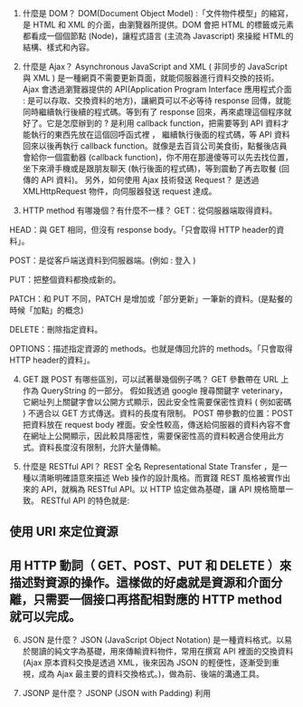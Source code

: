 1. 什麼是 DOM？
DOM(Document Object Model) :「文件物件模型」的縮寫，是 HTML 和 XML 的介面，由瀏覽器所提供。DOM 會把 HTML 的標籤或元素都看成一個個節點 (Node)，讓程式語言 (主流為 Javascript) 來操縱 HTML的結構、樣式和內容。

2. 什麼是 Ajax？
Asynchronous JavaScript and XML ( 非同步的 JavaScript 與 XML )
是一種網頁不需要更新頁面，就能伺服器進行資料交換的技術。Ajax 會透過瀏覽器提供的 API(Application Program Interface 應用程式介面 : 是可以存取、交換資料的地方)，讓網頁可以不必等待 response 回傳，就能同時繼續執行後續的程式碼。等到有了 response 回來，再來處理這個程序就好了。它是怎麼辦到的 ? 是利用 callback function，把需要等到 API 資料才能執行的東西先放在這個回呼函式裡 ， 繼續執行後面的程式碼，等 API 資料回來以後再執行 callback function。就像是去百貨公司美食街，點餐後店員會給你一個震動器 (callback function)，你不用在那邊傻等可以先去找位置，坐下來滑手機或是跟朋友聊天 (執行後面的程式碼)，等到震動了再去取餐 (回傳的 API 資料)。
另外，如何使用 Ajax 技術發送 Request？ 是透過 XMLHttpRequest 物件，向伺服器發送 request 達成。

3. HTTP method 有哪幾個？有什麼不一樣？
GET：從伺服器端取得資料。

HEAD：與 GET 相同，但沒有 response body。「只會取得 HTTP header的資料」。

POST：是從客戶端送資料到伺服器端。(例如 : 登入 )

PUT：把整個資料都換成新的。

PATCH：和 PUT 不同，PATCH 是增加或「部分更新」一筆新的資料。(是點餐的時候「加點」的概念)

DELETE：刪除指定資料。

OPTIONS：描述指定資源的 methods。也就是傳回允許的 methods。「只會取得 HTTP header的資料」。


4. GET 跟 POST 有哪些區別，可以試著舉幾個例子嗎？
GET
參數帶在 URL 上作為 QueryString 的一部分。 假如我透過 google 搜尋關鍵字 veterinary，它網址列上關鍵字會以公開方式顯示，因此安全性需要保密性資料 ( 例如密碼 ) 不適合以 GET 方式傳送。資料的長度有限制。
POST
帶參數的位置：POST 把資料放在 request body 裡面。安全性較高，傳送給伺服器的資料內容不會在網址上公開顯示，因此較具隱密性，需要保密性高的資料較適合使用此方式。資料長度沒有限制，允許大量傳輸。

5. 什麼是 RESTful API？
REST 全名 Representational State Transfer ，是一種以清晰明確語意來描述 Web 操作的設計風格。而實踐 REST 風格被實作出來的 API，就稱為 RESTful API。以 HTTP 協定做為基礎，讓 API 規格簡單一致。
RESTful API 的特色就是:
## 使用 URI 來定位資源
## 用 HTTP 動詞（ GET、POST、PUT 和 DELETE ）來描述對資源的操作。這樣做的好處就是資源和介面分離，只需要一個接口再搭配相對應的 HTTP method 就可以完成。


6. JSON 是什麼？
JSON (JavaScript Object Notation) 是一種資料格式。以易於閱讀的純文字為基礎，用來傳輸資料物件，常用在撰寫 API 裡面的交換資料(Ajax 原本資料交換是透過 XML，後來因為 JSON 的輕便性，逐漸受到重視，成為 Ajax 最主要的資料交換格式。)，做為前、後端的溝通工具。

7. JSONP 是什麼？
JSONP (JSON with Padding) 利用 <script> 可以跨網域的特性，在 HTML 裡引入 API URL 到 <script> 裡，然後定義 callback function 的參數，在 JavaScript 檔案裡用 callback function 呼叫出 JSONP 的資料。但只能用 GET method。

8. 要如何存取跨網域的 API？
有兩種方式：

##JSONP：如上述。 缺點：只能使用 GET method，參數必須帶在網址上。

##CORS 跨來源資源共享 (cross-origin resource sharing)：
是一份瀏覽器技術的規範，透過添加額外的 HTTP header 使網站取得存取其他網域伺服器特定資源的權限，以AJAX的方式存取跨網域的API。當請求不同網域的資源時，會建立一個跨來源 HTTP 請求（cross-origin HTTP request）。所以想跨網域存取的話，Server 必須在 Response 的 Header 裡面加上Access-Control-Allow-Origin。當瀏覽器收到 Response 後，若檢查到裡面有包含發起 Request 的 Origin 的話，就會允許通過，讓程式順利接收到 Response。